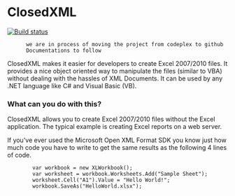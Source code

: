 
# ClosedXML
[![Build status](https://ci.appveyor.com/api/projects/status/wobbmnlbukxejjgb?svg=true)](https://ci.appveyor.com/project/Pyropace/closedxml)

          we are in process of moving the project from codeplex to github
          Documentations to follow 

ClosedXML makes it easier for developers to create Excel 2007/2010 files. It provides a nice object oriented way to manipulate the files (similar to VBA) without dealing with the hassles of XML Documents. It can be used by any .NET language like C# and Visual Basic (VB).

### What can you do with this?

ClosedXML allows you to create Excel 2007/2010 files without the Excel application. The typical example is creating Excel reports on a web server.

If you've ever used the Microsoft Open XML Format SDK you know just how much code you have to write to get the same results as the following 4 lines of code.

            var workbook = new XLWorkbook();
            var worksheet = workbook.Worksheets.Add("Sample Sheet");
            worksheet.Cell("A1").Value = "Hello World!";
            workbook.SaveAs("HelloWorld.xlsx");
